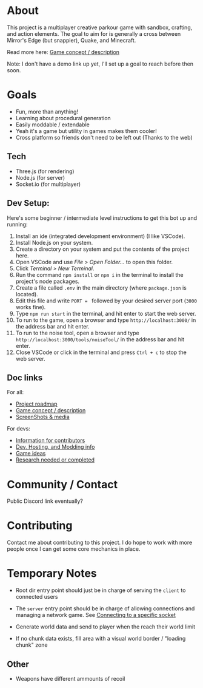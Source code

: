 # About
This project is a multiplayer creative parkour game with sandbox, crafting, and action elements. The goal to aim for is generally a cross between Mirror's Edge (but snappier), Quake, and Minecraft.

Read more here:
[Game concept / description](docs/md/Concept.md)

Note:
I don't have a demo link up yet, I'll set up a goal to reach before then soon.

# Goals
- Fun, more than anything!
- Learning about procedural generation
- Easily moddable / extendable
- Yeah it's a game but utility in games makes them cooler!
- Cross platform so friends don't need to be left out (Thanks to the web)

## Tech
- Three.js (for rendering)
- Node.js (for server)
- Socket.io (for multiplayer)

## Dev Setup:
Here's some beginner / intermediate level instructions to get this bot up and running:

1. Install an ide (integrated development environment) (I like VSCode).
2. Install Node.js on your system.
3. Create a directory on your system and put the contents of the project here.
4. Open VSCode and use *File > Open Folder...* to open this folder.
5. Click *Terminal > New Terminal*.
6. Run the command `npm install` or `npm i` in the terminal to install the project's node packages.
7. Create a file called `.env` in the main directory (where `package.json` is located).
8. Edit this file and write `PORT = ` followed by your desired server port (`3000` works fine).
9. Type `npm run start` in the terminal, and hit enter to start the web server.
10. To run to the game, open a browser and type `http://localhost:3000/` in the address bar and hit enter.
11. To run to the noise tool, open a browser and type `http://localhost:3000/tools/noiseTool/` in the address bar and hit enter.
12. Close VSCode or click in the terminal and press `Ctrl + c` to stop the web server.

## Doc links
For all:
- [Project roadmap](docs/md/Roadmap.md)
- [Game concept / description](docs/md/Concept.md)
- [ScreenShots & media](social/)

For devs:
- [Information for contributors](docs/md/Contribution.md)
- [Dev, Hosting, and Modding info](docs/md/Setup.md)
- [Game ideas](docs/md/Ideas.md)
- [Research needed or completed](docs/md/Research.md)

# Community / Contact
Public Discord link eventually?

# Contributing
Contact me about contributing to this project. I do hope to work with more people once I can get some core mechanics in place.



# Temporary Notes
- Root dir entry point should just be in charge of serving the `client` to connected users
- The `server` entry point should be in charge of allowing connections and managing a network game. See [Connecting to a specific socket](https://stackoverflow.com/questions/52138337/socket-io-makes-multiple-connections-when-the-page-is-refreshed-node-js)

- Generate world data and send to player when the reach their world limit
- If no chunk data exists, fill area with a visual world border / "loading chunk" zone

## Other
- Weapons have different ammounts of recoil
